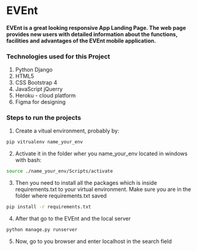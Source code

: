 # EVEnt
#### EVEnt is a great looking responsive App Landing Page. The web page provides new users with detailed information about the functions, facilities and advantages of the EVEnt mobile application.
### Technologies used for this Project
1. Python Django
2. HTML5
3. CSS Bootstrap 4
4. JavaScript jQuerry
5. Heroku - cloud platform
6. Figma for designing

### Steps to run the projects
1. Create a vitual environment, probably by:
```bash
pip vitrualenv name_your_env
```
2. Activate it in the folder wher you name_your_env located in windows with bash:
```bash
source ./name_your_env/Scripts/activate
```
3. Then you need to install all the packages which is inside requirements.txt to your virtual environment. Make sure you are in the folder where requirements.txt saved
```bash
pip install -r requirements.txt
```
4. After that go to the EVEnt and the local server
```bash
python manage.py runserver
```
5. Now, go to you browser and enter localhost in the search field
